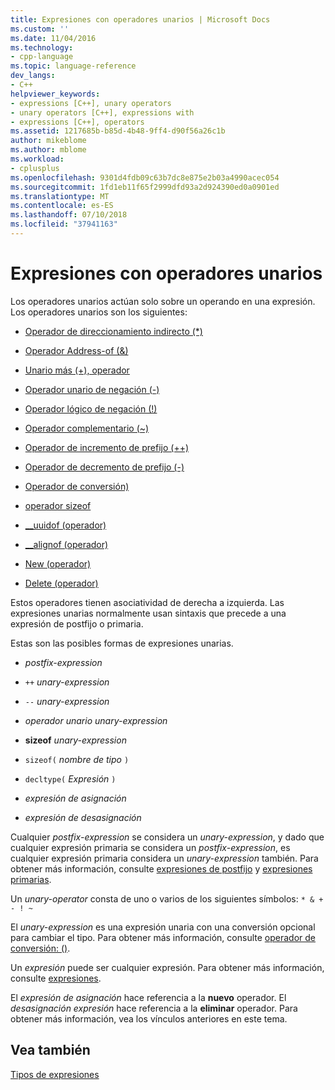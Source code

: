 ```yaml
---
title: Expresiones con operadores unarios | Microsoft Docs
ms.custom: ''
ms.date: 11/04/2016
ms.technology:
- cpp-language
ms.topic: language-reference
dev_langs:
- C++
helpviewer_keywords:
- expressions [C++], unary operators
- unary operators [C++], expressions with
- expressions [C++], operators
ms.assetid: 1217685b-b85d-4b48-9ff4-d90f56a26c1b
author: mikeblome
ms.author: mblome
ms.workload:
- cplusplus
ms.openlocfilehash: 9301d4fdb09c63b7dc8e875e2b03a4990acec054
ms.sourcegitcommit: 1fd1eb11f65f2999dfd93a2d924390ed0a0901ed
ms.translationtype: MT
ms.contentlocale: es-ES
ms.lasthandoff: 07/10/2018
ms.locfileid: "37941163"
---
```

# <a name="expressions-with-unary-operators"></a>Expresiones con operadores unarios
Los operadores unarios actúan solo sobre un operando en una expresión. Los operadores unarios son los siguientes:  
  
-   [Operador de direccionamiento indirecto (*)](../cpp/indirection-operator-star.md)  
  
-   [Operador Address-of (&)](../cpp/address-of-operator-amp.md)  
  
-   [Unario más (+), operador](../cpp/unary-plus-and-negation-operators-plus-and.md)  
  
-   [Operador unario de negación (-)](../cpp/unary-plus-and-negation-operators-plus-and.md)  
  
-   [Operador lógico de negación (!)](../cpp/logical-negation-operator-exclpt.md)  
  
-   [Operador complementario (~)](../cpp/one-s-complement-operator-tilde.md)  
  
-   [Operador de incremento de prefijo (++)](../cpp/prefix-increment-and-decrement-operators-increment-and-decrement.md)  
  
-   [Operador de decremento de prefijo (-)](../cpp/prefix-increment-and-decrement-operators-increment-and-decrement.md)  
  
-   [Operador de conversión)](../cpp/cast-operator-parens.md)  
  
-   [operador sizeof](../cpp/sizeof-operator.md)  
  
-   [__uuidof (operador)](../cpp/uuidof-operator.md)  
  
-   [__alignof (operador)](../cpp/alignof-operator.md)  
  
-   [New (operador)](../cpp/new-operator-cpp.md)  
  
-   [Delete (operador)](../cpp/delete-operator-cpp.md)  
  
 Estos operadores tienen asociatividad de derecha a izquierda. Las expresiones unarias normalmente usan sintaxis que precede a una expresión de postfijo o primaria.  
  
 Estas son las posibles formas de expresiones unarias.  
  
-   *postfix-expression*  
  
-   `++` *unary-expression*  
  
-   `--` *unary-expression*  
  
-   *operador unario* *unary-expression*  
  
-   **sizeof** *unary-expression*  
  
-   `sizeof(` *nombre de tipo* `)`  
  
-   `decltype(` *Expresión* `)`  
  
-   *expresión de asignación*  
  
-   *expresión de desasignación*  
  
 Cualquier *postfix-expression* se considera un *unary-expression*, y dado que cualquier expresión primaria se considera un *postfix-expression*, es cualquier expresión primaria considera un *unary-expression* también. Para obtener más información, consulte [expresiones de postfijo](../cpp/postfix-expressions.md) y [expresiones primarias](../cpp/primary-expressions.md).  
  
 Un *unary-operator* consta de uno o varios de los siguientes símbolos: `* & + - ! ~`  
  
 El *unary-expression* es una expresión unaria con una conversión opcional para cambiar el tipo. Para obtener más información, consulte [operador de conversión: ()](../cpp/cast-operator-parens.md).  
  
 Un *expresión* puede ser cualquier expresión. Para obtener más información, consulte [expresiones](../cpp/expressions-cpp.md).  
  
 El *expresión de asignación* hace referencia a la **nuevo** operador. El *desasignación expresión* hace referencia a la **eliminar** operador. Para obtener más información, vea los vínculos anteriores en este tema.  
  
## <a name="see-also"></a>Vea también  
 [Tipos de expresiones](../cpp/types-of-expressions.md)